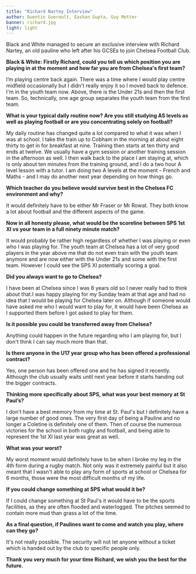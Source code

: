 ```yaml
---
title: "Richard Nartey Interview"
author: Quentin Gueroult, Eashan Gupta, Guy Metter
banner: richard.jpg
light: light
---
```


Black and White managed to secure an exclusive interview with Richard Nartey, an old pauline who left after his GCSEs to join Chelsea Football Club.

**Black & White: Firstly Richard, could you tell us which position you are playing in at the moment and how far you are from Chelsea's first team?**

I’m playing centre back again. There was a time where I would play centre midfield occasionally but I didn't really enjoy it so I moved back to defence. I'm in the youth team now. Above, there is the Under 21s and then the first team. So, technically, one age group separates the youth team from the first team.

**What is your typical daily routine now? Are you still studying AS levels as well as playing football or are you concentrating solely on football?**

My daily routine has changed quite a lot compared to what it was when I was at school. I take the train up to Cobham in the morning at about eight thirty to get in for breakfast at nine. Training then starts at ten thirty and ends at twelve. We usually have a gym session or another training session in the afternoon as well. I then walk back to the place I am staying at, which is only about ten minutes from the training ground, and I do a two hour A level lesson with a tutor. I am doing two A levels at the moment - French and Maths - and I may do another next year depending on how things go.

**Which teacher do you believe would survive best in the Chelsea FC environment and why?**

It would definitely have to be either Mr Fraser or Mr Rowat. They both know a lot about football and the different aspects of the game.

**Now in all honesty please, what would be the scoreline between SPS 1st XI vs your team in a full ninety minute match?**

It would probably be rather high regardless of whether I was playing or even who I was playing for. The youth team at Chelsea has a lot of very good players in the year above me that do not even train with the youth team anymore and are now either with the Under 21s and some with the first team. However I could see the SPS XI potentially scoring a goal.

**Did you always want to go to Chelsea?**

I have been at Chelsea since I was 8 years old so I never really had to think about that.I was happy playing for my Sunday team at that age and had no idea that I would be playing for Chelsea later on. Although if someone would have asked me who I would want to play for, it would have been Chelsea as I supported them before I got asked to play for them.

**Is it possible you could be transferred away from Chelsea?**

Anything could happen in the future regarding who I am playing for, but I don't think I can say much more than that.

**Is there anyone in the U17 year group who has been offered a professional contract?**

Yes, one person has been offered one and he has signed it recently. Although the club usually waits until next year before it starts handing out the bigger contracts.

**Thinking more specifically about SPS, what was your best memory at St Paul’s?**

I don't have a best memory from my time at St. Paul's but I definitely have a large number of good ones. The very first day of being a Pauline and no longer a Coletine is definitely one of them. Then of course the numerous victories for the school in both rugby and football, and being able to represent the 1st XI last year was great as well.

**What was your worst?**

My worst moment would definitely have to be when I broke my leg in the 4th form during a rugby match. Not only was it extremely painful but it also meant that I wasn't able to play any form of sports at school or Chelsea for 6 months, those were the most difficult months of my life.

**If you could change something at SPS what would it be?**

If I could change something at St Paul's it would have to be the sports facilities, as they are often flooded and waterlogged. The pitches seemed to contain more mud than grass a lot of the time.

**As a final question, if Paulines want to come and watch you play, where can they go?**

It's not really possible. The security will not let anyone without a ticket which is handed out by the club to specific people only.

**Thank you very much for your time Richard, we wish you the best for the future.**
